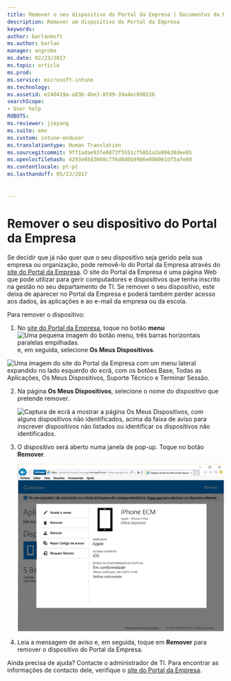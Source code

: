 ```yaml
---
title: Remover o seu dispositivo do Portal da Empresa | Documentos da Microsoft
description: Remover um dispositivo do Portal da Empresa
keywords: 
author: barlanmsft
ms.author: barlan
manager: angrobe
ms.date: 02/23/2017
ms.topic: article
ms.prod: 
ms.service: microsoft-intune
ms.technology: 
ms.assetid: e240419a-a836-4be3-8fd9-39a4ec890226
searchScope:
- User help
ROBOTS: 
ms.reviewer: jieyang
ms.suite: ems
ms.custom: intune-enduser
ms.translationtype: Human Translation
ms.sourcegitcommit: 9ff1adae93fe6873f5551cf58b1a2e89638dee85
ms.openlocfilehash: 4293e05d3668c7f6d6d6b9986e006061df5afe80
ms.contentlocale: pt-pt
ms.lasthandoff: 05/23/2017


---
```


# <a name="remove-your-device-from-the-company-portal"></a>Remover o seu dispositivo do Portal da Empresa

Se decidir que já não quer que o seu dispositivo seja gerido pela sua empresa ou organização, pode removê-lo do Portal da Empresa através do [site do Portal da Empresa](http://portal.manage.microsoft.com). O site do Portal da Empresa é uma página Web que pode utilizar para gerir computadores e dispositivos que tenha inscrito na gestão no seu departamento de TI. Se remover o seu dispositivo, este deixa de aparecer no Portal da Empresa e poderá também perder acesso aos dados, às aplicações e ao e-mail da empresa ou da escola.

Para remover o dispositivo:

1.    No [site do Portal da Empresa](http://portal.manage.microsoft.com), toque no botão __menu__ ![Uma pequena imagem do botão menu, três barras horizontais paralelas empilhadas.](/Intune/whats-new/media/CP_hamburger_menu.png) e, em seguida, selecione __Os Meus Dispositivos__.

  ![Uma imagem do site do Portal da Empresa com um menu lateral expandido no lado esquerdo do ecrã, com os botões Base, Todas as Aplicações, Os Meus Dispositivos, Suporte Técnico e Terminar Sessão.](/media/iwp-expanded-sidebar.png)

2. Na página __Os Meus Dispositivos__, selecione o nome do dispositivo que pretende remover.

    ![Captura de ecrã a mostrar a página Os Meus Dispositivos, com alguns dispositivos não identificados, acima da faixa de aviso para inscrever dispositivos não listados ou identificar os dispositivos não identificados.](./media/macOS_enroll_002_tap_here_banner.png)

3.    O dispositivo será aberto numa janela de pop-up. Toque no botão **Remover**.

      ![Todas as opções para um dispositivo selecionado no site do Portal da Empresa, incluindo Mudar o Nome, Remover, Repor Dispositivo, Repor Código de Acesso e Bloqueio Remoto. ](./media/iwp-screen-with-all-options.png)

4. Leia a mensagem de aviso e, em seguida, toque em **Remover** para remover o dispositivo do Portal da Empresa.

Ainda precisa de ajuda? Contacte o administrador de TI. Para encontrar as informações de contacto dele, verifique o [site do Portal da Empresa](http://portal.manage.microsoft.com).

